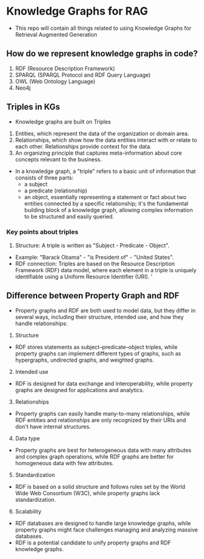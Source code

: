 # Knowledge Graphs for RAG
* This repo will contain all things related to using Knowledge Graphs for Retrieval Augmented Generation


## How do we represent knowledge graphs in code? 
1. RDF (Resource Description Framework)
2. SPARQL (SPARQL Protocol and RDF Query Language)
3. OWL (Web Ontology Language)
4. Neo4j


## Triples in KGs
* Knowledge graphs are built on Triples
1. Entities, which represent the data of the organization or domain area.
2. Relationships, which show how the data entities interact with or relate to each other. Relationships provide context for the data.
3. An organizing principle that captures meta-information about core concepts relevant to the business.

* In a knowledge graph, a "triple" refers to a basic unit of information that consists of three parts:
  * a subject
  * a predicate (relationship)
  * an object, essentially representing a statement or fact about two entities connected by a specific relationship; it's the fundamental building block of a knowledge graph, allowing complex information to be structured and easily queried.

### Key points about triples
1. Structure: A triple is written as "Subject - Predicate - Object".
  * Example: "Barack Obama" - "is President of" - "United States".
  * RDF connection: Triples are based on the Resource Description Framework (RDF) data model, where each element in a triple is uniquely identifiable using a Uniform Resource Identifier (URI). '

## Difference between Property Graph and RDF
* Property graphs and RDF are both used to model data, but they differ in several ways, including their structure, intended use, and how they handle relationships: 

1. Structure
  * RDF stores statements as subject–predicate–object triples, while property graphs can implement different types of graphs, such as hypergraphs, undirected graphs, and weighted graphs. 

2. Intended use
  * RDF is designed for data exchange and interoperability, while property graphs are designed for applications and analytics. 

3. Relationships
  * Property graphs can easily handle many-to-many relationships, while RDF entities and relationships are only recognized by their URIs and don't have internal structures. 

4. Data type
  * Property graphs are best for heterogeneous data with many attributes and complex graph operations, while RDF graphs are better for homogeneous data with few attributes. 

5. Standardization
  * RDF is based on a solid structure and follows rules set by the World Wide Web Consortium (W3C), while property graphs lack standardization. 

6. Scalability
  * RDF databases are designed to handle large knowledge graphs, while property graphs might face challenges managing and analyzing massive databases. 
  * RDF is a potential candidate to unify property graphs and RDF knowledge graphs. 
